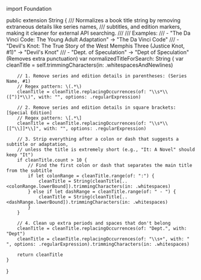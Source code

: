 import Foundation

public extension String {
    /// Normalizes a book title string by removing extraneous details like series names,
    /// subtitles, and edition markers, making it cleaner for external API searching.
    ///
    /// Examples:
    /// - "The Da Vinci Code: The Young Adult Adaptation" -> "The Da Vinci Code"
    /// - "Devil's Knot: The True Story of the West Memphis Three (Justice Knot, #1)" -> "Devil's Knot"
    /// - "Dept. of Speculation" -> "Dept of Speculation" (Removes extra punctuation)
    var normalizedTitleForSearch: String {
        var cleanTitle = self.trimmingCharacters(in: .whitespacesAndNewlines)

        // 1. Remove series and edition details in parentheses: (Series Name, #1)
        // Regex pattern: \(.*\)
        cleanTitle = cleanTitle.replacingOccurrences(of: "\\s*\\([^)]*\\)", with: "", options: .regularExpression)

        // 2. Remove series and edition details in square brackets: [Special Edition]
        // Regex pattern: \[.*\]
        cleanTitle = cleanTitle.replacingOccurrences(of: "\\s*\\[[^\\]]*\\]", with: "", options: .regularExpression)

        // 3. Strip everything after a colon or dash that suggests a subtitle or adaptation,
        // unless the title is extremely short (e.g., "It: A Novel" should keep "It")
        if cleanTitle.count > 10 {
            // Find the first colon or dash that separates the main title from the subtitle
            if let colonRange = cleanTitle.range(of: ":") {
                cleanTitle = String(cleanTitle[..<colonRange.lowerBound]).trimmingCharacters(in: .whitespaces)
            } else if let dashRange = cleanTitle.range(of: " - ") {
                cleanTitle = String(cleanTitle[..<dashRange.lowerBound]).trimmingCharacters(in: .whitespaces)
            }
        }
        
        // 4. Clean up extra periods and spaces that don't belong
        cleanTitle = cleanTitle.replacingOccurrences(of: "Dept.", with: "Dept")
        cleanTitle = cleanTitle.replacingOccurrences(of: "\\s+", with: " ", options: .regularExpression).trimmingCharacters(in: .whitespaces)

        return cleanTitle
    }
}
